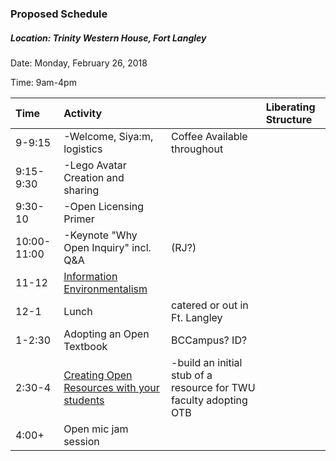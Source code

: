 ### Proposed Schedule

##### Location: Trinity Western House, Fort Langley



Date: Monday, February 26, 2018

Time: 9am-4pm

| Time | Activity |  | Liberating Structure |
| :--- | :--- | :--- | :--- |
| 9-9:15 | -Welcome, Siya:m, logistics | Coffee Available throughout |  |
| 9:15-9:30 | -Lego Avatar Creation and sharing |  |  |
| 9:30-10 | -Open Licensing Primer |  |  |
| 10:00-11:00 | -Keynote  "Why Open Inquiry" incl. Q&A | \(RJ?\) |  |
| 11-12 | [Information Environmentalism](https://er.educause.edu/articles/2017/10/info-environmentalism-an-introduction) |  |  |
| 12-1 | Lunch | catered or out in Ft. Langley |  |
| 1-2:30 | Adopting an Open Textbook | BCCampus? ID? |  |
| 2:30-4 | [Creating Open Resources with your students](https://press.rebus.community/makingopentextbookswithstudents/) | -build an initial stub of a resource for TWU faculty adopting OTB |  |
| 4:00+ | Open mic jam session |  |  |



